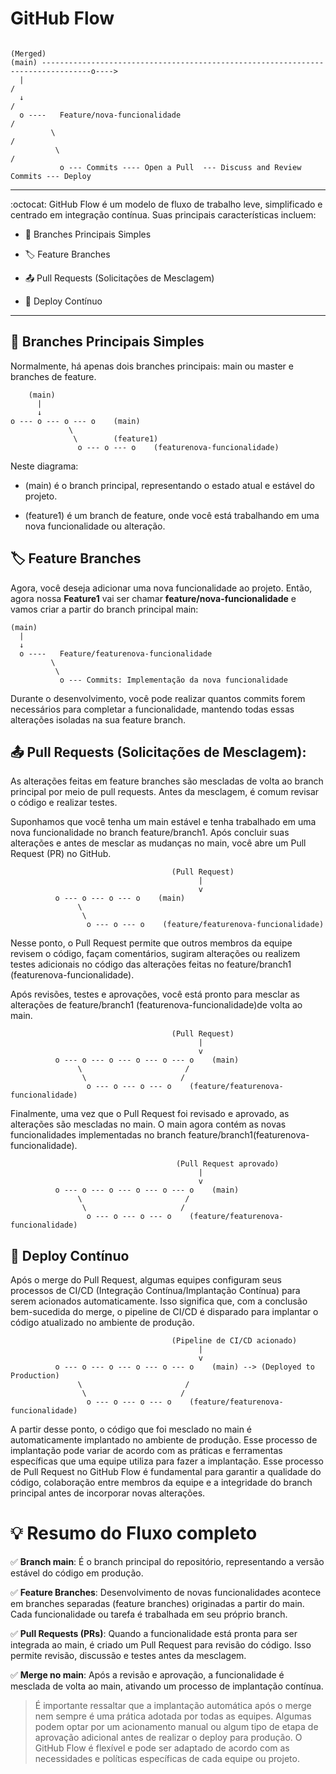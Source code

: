 # GitHub Flow

                                                                                         (Merged)
    (main) ---------------------------------------------------------------------------------o---->
      |                                                                                    /
      ↓                                                                                   /
      o ----   Feature/nova-funcionalidade                                               / 
             \                                                                          /
              \                                                                        /
               o --- Commits ---- Open a Pull  --- Discuss and Review Commits --- Deploy

--------------------------------------------------------------------------------------
:octocat: GitHub Flow é um modelo de fluxo de trabalho leve, simplificado e centrado em integração contínua. Suas principais características incluem:

* :bookmark: Branches Principais Simples

* :label: Feature Branches

* :outbox_tray: Pull Requests (Solicitações de Mesclagem)

* :rocket: Deploy Contínuo

--------------------------------------------------------------------------------------

## :bookmark: Branches Principais Simples

Normalmente, há apenas dois branches principais: main ou master e branches de feature.
        
        (main)
          |
          ↓
    o --- o --- o --- o    (main)
                 \
                  \        (feature1) 
                   o --- o --- o    (featurenova-funcionalidade)

Neste diagrama:

* (main) é o branch principal, representando o estado atual e estável do projeto.

* (feature1) é um branch de feature, onde você está trabalhando em uma nova funcionalidade ou alteração.

## :label: Feature Branches

Agora, você deseja adicionar uma nova funcionalidade ao projeto. Então, agora nossa **Feature1** vai ser chamar **feature/nova-funcionalidade** e vamos criar  a partir do branch principal main:

    (main)
      |
      ↓
      o ----   Feature/featurenova-funcionalidade
             \
              \        
               o --- Commits: Implementação da nova funcionalidade
               
Durante o desenvolvimento, você pode realizar quantos commits forem necessários para completar a funcionalidade, mantendo todas essas alterações isoladas na sua feature branch.

## :outbox_tray: Pull Requests (Solicitações de Mesclagem): 
As alterações feitas em feature branches são mescladas de volta ao branch principal por meio de pull requests. Antes da mesclagem, é comum revisar o código e realizar testes.

Suponhamos que você tenha um main estável e tenha trabalhado em uma nova funcionalidade no branch feature/branch1. Após concluir suas alterações e antes de mesclar as mudanças no main, você abre um Pull Request (PR) no GitHub.
                                       
                                        (Pull Request)
                                              |
                                              v
              o --- o --- o --- o    (main)
                   \
                    \
                     o --- o --- o    (feature/featurenova-funcionalidade)
Nesse ponto, o Pull Request permite que outros membros da equipe revisem o código, façam comentários, sugiram alterações ou realizem testes adicionais no código das alterações feitas no feature/branch1 (featurenova-funcionalidade).

Após revisões, testes e aprovações, você está pronto para mesclar as alterações de feature/branch1 (featurenova-funcionalidade)de volta ao main.
                                        
                                        (Pull Request)       
                                              |
                                              v
              o --- o --- o --- o --- o --- o    (main)
                   \                       /
                    \                     /
                     o --- o --- o --- o    (feature/featurenova-funcionalidade)

Finalmente, uma vez que o Pull Request foi revisado e aprovado, as alterações são mescladas no main. O main agora contém as novas funcionalidades implementadas no branch feature/branch1(featurenova-funcionalidade).

                                         (Pull Request aprovado)
                                              |
                                              v
              o --- o --- o --- o --- o --- o    (main)
                   \                       /
                    \                     /
                     o --- o --- o --- o    (feature/featurenova-funcionalidade)
## :rocket: Deploy Contínuo
Após o merge do Pull Request, algumas equipes configuram seus processos de CI/CD (Integração Contínua/Implantação Contínua) para serem acionados automaticamente. Isso significa que, com a conclusão bem-sucedida do merge, o pipeline de CI/CD é disparado para implantar o código atualizado no ambiente de produção.

                                        (Pipeline de CI/CD acionado)
                                              |
                                              v
              o --- o --- o --- o --- o --- o    (main) --> (Deployed to Production)
                   \                       /
                    \                     /
                     o --- o --- o --- o    (feature/featurenova-funcionalidade)


A partir desse ponto, o código que foi mesclado no main é automaticamente implantado no ambiente de produção. Esse processo de implantação pode variar de acordo com as práticas e ferramentas específicas que uma equipe utiliza para fazer a implantação. Esse processo de Pull Request no GitHub Flow é fundamental para garantir a qualidade do código, colaboração entre membros da equipe e a integridade do branch principal antes de incorporar novas alterações.

# :bulb: Resumo do Fluxo completo

:white_check_mark: **Branch main**: É o branch principal do repositório, representando a versão estável do código em produção.

:white_check_mark: **Feature Branches**: Desenvolvimento de novas funcionalidades acontece em branches separadas (feature branches) originadas a partir do main. Cada funcionalidade ou tarefa é trabalhada em seu próprio branch.

:white_check_mark: **Pull Requests (PRs)**: Quando a funcionalidade está pronta para ser integrada ao main, é criado um Pull Request para revisão do código. Isso permite revisão, discussão e testes antes da mesclagem.

:white_check_mark: **Merge no main**: Após a revisão e aprovação, a funcionalidade é mesclada de volta ao main, ativando um processo de implantação contínua.

>É importante ressaltar que a implantação automática após o merge nem sempre é uma prática adotada por todas as equipes. Algumas podem optar por um acionamento manual ou algum tipo de etapa de aprovação adicional antes de realizar o deploy para produção. O GitHub Flow é flexível e pode ser adaptado de acordo com as necessidades e políticas específicas de cada equipe ou projeto.
